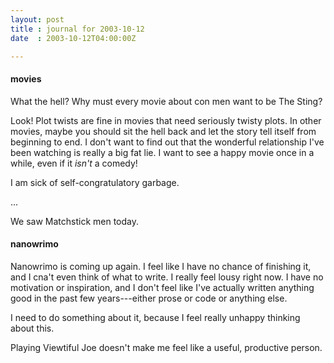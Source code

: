 ```yaml
---
layout: post
title : journal for 2003-10-12
date  : 2003-10-12T04:00:00Z

---
```

<h4>movies</h4>What the hell?  Why must every movie about con men want to be The Sting?

Look!  Plot twists are fine in movies that need seriously twisty plots.  In other movies, maybe you should sit the hell back and let the story tell itself from beginning to end.  I don't want to find out that the wonderful relationship I've been watching is really a big fat lie.  I want to see a happy movie once in a while, even if it <em>isn't</em> a comedy!

I am sick of self-congratulatory garbage.

...

We saw Matchstick men today.<h4>nanowrimo</h4>Nanowrimo is coming up again.  I feel like I have no chance of finishing it, and I cna't even think of what to write.  I really feel lousy right now.  I have no motivation or inspiration, and I don't feel like I've actually written anything good in the past few years---either prose or code or anything else.

I need to do something about it, because I feel really unhappy thinking about this.

Playing Viewtiful Joe doesn't make me feel like a useful, productive person.

